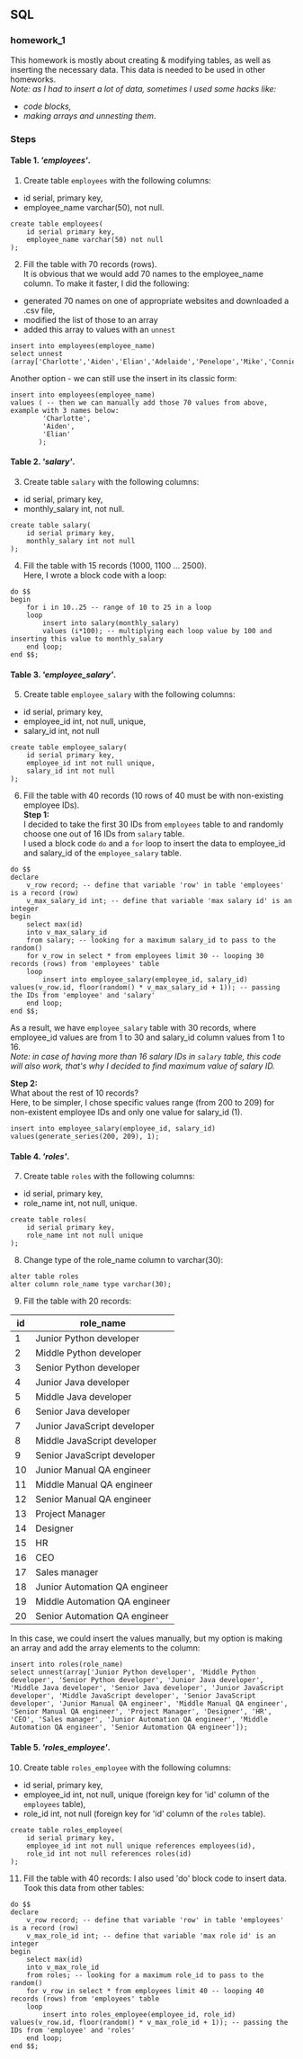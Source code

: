 ## SQL
### homework_1
This homework is mostly about creating & modifying tables, as well as inserting the necessary data. This data is needed to be used in other homeworks. </br>
_Note: as I had to insert a lot of data, sometimes I used some hacks like:_
- _code blocks,_
- _making arrays and unnesting them_.

### Steps
#### Table 1. *'employees'*.
1. Create table `employees` with the following columns:
- id serial, primary key,
- employee_name varchar(50), not null.

```postgresql
create table employees(
    id serial primary key,
    employee_name varchar(50) not null
);
```
2. Fill the table with 70 records (rows). </br>
It is obvious that we would add 70 names to the employee_name column. To make it faster, I did the following:
- generated 70 names on one of appropriate websites and downloaded a .csv file,
- modified the list of those to an array
- added this array to values with an `unnest`
```postgresql
insert into employees(employee_name)
select unnest (array['Charlotte','Aiden','Elian','Adelaide','Penelope','Mike','Connie','Stuart','Brooke','Oscar','Roland','Victor','Deanna','Honey','Justin','George','Max','Tiana','Vincent','James','Alina','Aida','Bruce','Dale','Amy','Sydney','Maria','Martin','Jessica','Frederick','Maya','Sabrina','Aston','Amanda','Brianna','Rubie','Florrie','Stuart','Clark','Adison','Agata','Lyndon','Alisa','Tyler','Alexander','Natalie','Aldus','Sarah','Vincent','Melanie','Abraham','Honey','Lucas','Blake','Garry','Arianna','Kelsey','Lana','Darcy','Emily','Marcus','Robert','Edgar','Vanessa','Catherine','Sabrina','Frederick','Jordan','Tyler','Adelaide']);
```
Another option -  we can still use the insert in its classic form:
```postgresql
insert into employees(employee_name)
values ( -- then we can manually add those 70 values from above, example with 3 names below:
        'Charlotte',
        'Aiden',
        'Elian' 
       );
```
#### Table 2. *'salary'*.
3. Create table `salary` with the following columns:
- id serial, primary key,
- monthly_salary int, not null.
```postgresql
create table salary(
    id serial primary key,
    monthly_salary int not null
);
```
4. Fill the table with 15 records (1000, 1100 ... 2500). </br>
Here, I wrote a block code with a loop:
```postgresql
do $$
begin
	for i in 10..25 -- range of 10 to 25 in a loop
	loop
		insert into salary(monthly_salary)
		values (i*100); -- multiplying each loop value by 100 and inserting this value to monthly_salary
	end loop;
end $$;
```
#### Table 3. *'employee_salary'*.
5. Create table `employee_salary` with the following columns:
- id serial, primary key,
- employee_id int, not null, unique,
- salary_id int, not null

```postgresql
create table employee_salary(
    id serial primary key,
    employee_id int not null unique,
    salary_id int not null
);
```
6. Fill the table with 40 records (10 rows of 40 must be with non-existing employee IDs).</br>
**Step 1:** </br>
I decided to take the first 30 IDs from `employees` table to and randomly choose one out of 16 IDs from `salary` table. </br>
I used a block code `do` and a `for` loop to insert the data to employee_id and salary_id of the `employee_salary` table. </br>
```postgresql
do $$
declare
	v_row record; -- define that variable 'row' in table 'employees' is a record (row)
	v_max_salary_id int; -- define that variable 'max salary id' is an integer
begin
	select max(id)
	into v_max_salary_id
	from salary; -- looking for a maximum salary_id to pass to the random()
	for v_row in select * from employees limit 30 -- looping 30 records (rows) from 'employees' table
	loop
		insert into employee_salary(employee_id, salary_id) values(v_row.id, floor(random() * v_max_salary_id + 1)); -- passing the IDs from 'employee' and 'salary'
	end loop;
end $$;
```
As a result, we have `employee_salary` table with 30 records, where employee_id values are from 1 to 30 and salary_id column values from 1 to 16. </br>
_Note: in case of having more than 16 salary IDs in `salary` table, this code will also work, that's why I decided to find maximum value of salary ID. </br>_

**Step 2:** </br>
What about the rest of 10 records? </br>
Here, to be simpler, I chose specific values range (from 200 to 209) for non-existent employee IDs and only one value for salary_id (1).
```postgresql
insert into employee_salary(employee_id, salary_id) values(generate_series(200, 209), 1);
```
#### Table 4. *'roles'*.
7. Create table `roles` with the following columns:
- id serial, primary key,
- role_name int, not null, unique.

```postgresql
create table roles(
    id serial primary key,
    role_name int not null unique
);
```
8. Change type of the role_name column to varchar(30):
```postgresql
alter table roles
alter column role_name type varchar(30);
```
9. Fill the table with 20 records:

| id  | role_name |
|-----|-----------|
| 1   |   Junior Python developer |
| 2   | Middle Python developer   |
| 3   | Senior Python developer   |
| 4   | Junior Java developer     |
| 5   | Middle Java developer     |
| 6   | Senior Java developer     |
| 7   | Junior JavaScript developer |
| 8   | Middle JavaScript developer |
| 9   |Senior JavaScript developer  |
| 10  | Junior Manual QA engineer |
| 11  | Middle Manual QA engineer          |
| 12  | Senior Manual QA engineer          |
| 13  | Project Manager          |
| 14  | Designer          |
| 15  | HR          |
| 16  | CEO          |
| 17  | Sales manager          |
| 18  | Junior Automation QA engineer          |
| 19  | Middle Automation QA engineer          |
| 20  | Senior Automation QA engineer          |

In this case, we could insert the values manually, but my option is making an array and add the array elements to the column:
```postgresql
insert into roles(role_name)
select unnest(array['Junior Python developer', 'Middle Python developer', 'Senior Python developer', 'Junior Java developer', 'Middle Java developer', 'Senior Java developer', 'Junior JavaScript developer', 'Middle JavaScript developer', 'Senior JavaScript developer', 'Junior Manual QA engineer', 'Middle Manual QA engineer', 'Senior Manual QA engineer', 'Project Manager', 'Designer', 'HR', 'CEO', 'Sales manager', 'Junior Automation QA engineer', 'Middle Automation QA engineer', 'Senior Automation QA engineer']);
```
#### Table 5. *'roles_employee'*.
10. Create table `roles_employee` with the following columns:
- id serial, primary key,
- employee_id int, not null, unique (foreign key for 'id' column of the `employees` table),
- role_id int, not null (foreign key for 'id' column of the `roles` table).
```postgresql
create table roles_employee(
    id serial primary key,
    employee_id int not null unique references employees(id),
    role_id int not null references roles(id)
);
```
11. Fill the table with 40 records:
I also used 'do' block code to insert data. Took this data from other tables:
```postgresql
do $$
declare
	v_row record; -- define that variable 'row' in table 'employees' is a record (row)
	v_max_role_id int; -- define that variable 'max role id' is an integer
begin
	select max(id)
	into v_max_role_id
	from roles; -- looking for a maximum role_id to pass to the random()
	for v_row in select * from employees limit 40 -- looping 40 records (rows) from 'employees' table
	loop
		insert into roles_employee(employee_id, role_id) values(v_row.id, floor(random() * v_max_role_id + 1)); -- passing the IDs from 'employee' and 'roles'
	end loop;
end $$;
```





